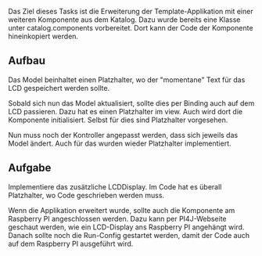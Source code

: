 Das Ziel dieses Tasks ist die Erweiterung der Template-Applikation mit einer weiteren Komponente aus dem Katalog.
Dazu wurde bereits eine Klasse unter catalog.components vorbereitet. Dort kann der Code der Komponente hineinkopiert werden.

## Aufbau
Das Model beinhaltet einen Platzhalter, wo der "momentane" Text für das LCD gespeichert werden sollte.

Sobald sich nun das Model aktualisiert, sollte dies per Binding auch auf dem LCD passieren. Dazu hat es einen Platzhalter 
im view. Auch wird dort die Komponente initialisiert. Selbst für dies sind Platzhalter vorgesehen.

Nun muss noch der Kontroller angepasst werden, dass sich jeweils das Model ändert. Auch für das wurden wieder Platzhalter 
implementiert.

## Aufgabe
Implementiere das zusätzliche LCDDisplay. Im Code hat es überall Platzhalter, wo Code geschrieben werden muss.

<div class="hint">
Wenn die Applikation erweitert wurde, sollte auch die Komponente am Raspberry PI angeschlossen werden. Dazu kann per 
PI4J-Webseite geschaut werden, wie ein LCD-Display ans Raspberry PI angehängt wird.
Danach sollte noch die Run-Config gestartet werden, damit der Code auch auf dem Raspberry PI ausgeführt wird.
</div>